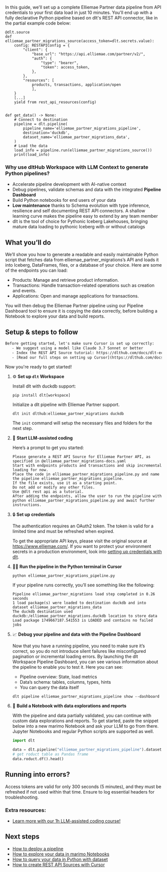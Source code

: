 In this guide, we'll set up a complete Elliemae Partner data pipeline from API credentials to your first data load in just 10 minutes. You'll end up with a fully declarative Python pipeline based on dlt's REST API connector, like in the partial example code below:

```python-outcome
@dlt.source
def elliemae_partner_migrations_source(access_token=dlt.secrets.value):
    config: RESTAPIConfig = {
        "client": {
            "base_url": "https://api.elliemae.com/partner/v2/",
            "auth": {
                "type": "bearer",
                "token": access_token,
            },
        },
        "resources": [
            products, transactions, application/open
            ],
    }
    [...]
    yield from rest_api_resources(config)


def get_data() -> None:
    # Connect to destination
    pipeline = dlt.pipeline(
        pipeline_name='elliemae_partner_migrations_pipeline',
        destination='duckdb',
        dataset_name='elliemae_partner_migrations_data', 
    )
    # Load the data
    load_info = pipeline.run(elliemae_partner_migrations_source())
    print(load_info) 
```

### Why use dltHub Workspace with LLM Context to generate Python pipelines?

- Accelerate pipeline development with AI-native context
- Debug pipelines, validate schemas and data with the integrated **Pipeline Dashboard**
- Build Python notebooks for end users of your data
- **Low maintenance** thanks to Schema evolution with type inference, resilience and self documenting REST API connectors. A shallow learning curve makes the pipeline easy to extend by any team member
- dlt is the tool of choice for Pythonic Iceberg Lakehouses, bringing mature data loading to pythonic Iceberg with or without catalogs

## What you’ll do

We’ll show you how to generate a readable and easily maintainable Python script that fetches data from elliemae_partner_migrations’s API and loads it into Iceberg, DataFrames, files, or a database of your choice. Here are some of the endpoints you can load:

- Products: Manage and retrieve product information.
- Transactions: Handle transaction-related operations such as creation and events.
- Applications: Open and manage applications for transactions.

You will then debug the Elliemae Partner pipeline using our Pipeline Dashboard tool to ensure it is copying the data correctly, before building a Notebook to explore your data and build reports.

## Setup & steps to follow

```default
Before getting started, let's make sure Cursor is set up correctly:
   - We suggest using a model like Claude 3.7 Sonnet or better
   - Index the REST API Source tutorial: https://dlthub.com/docs/dlt-ecosystem/verified-sources/rest_api/ and add it to context as **@dlt rest api**
   - [Read our full steps on setting up Cursor](https://dlthub.com/docs/dlt-ecosystem/llm-tooling/cursor-restapi#23-configuring-cursor-with-documentation)
```

Now you're ready to get started!

1. ⚙️ **Set up `dlt` Workspace**
    
    Install dlt with duckdb support:
    ```shell
    pip install dlt[workspace]
    ```

    Initialize a dlt pipeline with Elliemae Partner support.
    ```shell
    dlt init dlthub:elliemae_partner_migrations duckdb
    ```

    The `init` command will setup the necessary files and folders for the next step.
    
2. 🤠 **Start LLM-assisted coding**
    
    Here’s a prompt to get you started:
    
    ```prompt
    Please generate a REST API Source for Elliemae Partner API, as specified in @elliemae_partner_migrations-docs.yaml 
    Start with endpoints products and transactions and skip incremental loading for now. 
    Place the code in elliemae_partner_migrations_pipeline.py and name the pipeline elliemae_partner_migrations_pipeline. 
    If the file exists, use it as a starting point. 
    Do not add or modify any other files. 
    Use @dlt rest api as a tutorial. 
    After adding the endpoints, allow the user to run the pipeline with python elliemae_partner_migrations_pipeline.py and await further instructions.
    ```

    
3. 🔒 **Set up credentials** 
    
    The authentication requires an OAuth2 token. The token is valid for a limited time and must be refreshed when expired.
    
    To get the appropriate API keys, please visit the original source at https://www.elliemae.com/.
    If you want to protect your environment secrets in a production environment, look into [setting up credentials with dlt](https://dlthub.com/docs/walkthroughs/add_credentials).
    
4. 🏃‍♀️ **Run the pipeline in the Python terminal in Cursor**
    
    ```shell
    python elliemae_partner_migrations_pipeline.py
    ```
    
    If your pipeline runs correctly, you’ll see something like the following:
    
    ```shell
    Pipeline elliemae_partner_migrations load step completed in 0.26 seconds
    1 load package(s) were loaded to destination duckdb and into dataset elliemae_partner_migrations_data
    The duckdb destination used duckdb:/elliemae_partner_migrations.duckdb location to store data
    Load package 1749667187.541553 is LOADED and contains no failed jobs
    ```
    
5. 📈 **Debug your pipeline and data with the Pipeline Dashboard**

    Now that you have a running pipeline, you need to make sure it’s correct, so you do not introduce silent failures like misconfigured pagination or incremental loading errors. By launching the dlt Workspace Pipeline Dashboard, you can see various information about the pipeline to enable you to test it. Here you can see:
    - Pipeline overview: State, load metrics
    - Data’s schema: tables, columns, types, hints
    - You can query the data itself
    
    ```shell
    dlt pipeline elliemae_partner_migrations_pipeline show --dashboard
    ```
    
6. 🐍 **Build a Notebook with data explorations and reports**

    With the pipeline and data partially validated, you can continue with custom data explorations and reports. To get started, paste the snippet below into a new marimo Notebook and ask your LLM to go from there. Jupyter Notebooks and regular Python scripts are supported as well.

    
    ```python
    import dlt

   data = dlt.pipeline("elliemae_partner_migrations_pipeline").dataset()
   # get roduct table as Pandas frame
   data.roduct.df().head()
    ```

## Running into errors?

Access tokens are valid for only 300 seconds (5 minutes), and they must be refreshed if not used within that time. Ensure to log essential headers for troubleshooting.

### Extra resources:

- [Learn more with our 1h LLM-assisted coding course!](https://www.youtube.com/watch?v=GGid70rnJuM)

## Next steps

- [How to deploy a pipeline](https://dlthub.com/docs/walkthroughs/deploy-a-pipeline)
- [How to explore your data in marimo Notebooks](https://dlthub.com/docs/general-usage/dataset-access/marimo)
- [How to query your data in Python with dataset](https://dlthub.com/docs/general-usage/dataset-access/dataset)
- [How to create REST API Sources with Cursor](https://dlthub.com/docs/dlt-ecosystem/llm-tooling/cursor-restapi)